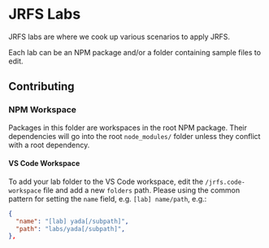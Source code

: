 # JRFS Labs

JRFS labs are where we cook up various scenarios to apply JRFS.

Each lab can be an NPM package and/or a folder containing sample files to edit.

## Contributing

### NPM Workspace

Packages in this folder are workspaces in the root NPM package. Their
dependencies will go into the root `node_modules/` folder unless they conflict
with a root dependency.

#### VS Code Workspace

To add your lab folder to the VS Code workspace, edit the
`/jrfs.code-workspace` file and add a new `folders` path. Please using the
common pattern for setting the `name` field, e.g. `[lab] name/path`, e.g.:

```json
{
  "name": "[lab] yada[/subpath]",
  "path": "labs/yada[/subpath]",
},
```

